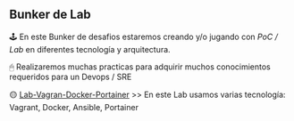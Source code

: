 ##                  Bunker de Lab


🕹 En este Bunker de desafios estaremos creando y/o jugando con *PoC / Lab* en diferentes tecnología y arquitectura.   

🖱 Realizaremos muchas practicas para  adquirir muchos conocimientos requeridos para un Devops / SRE


🟡 [Lab-Vagran-Docker-Portainer](/lab-vagrant-docker) >> En este Lab usamos varias tecnología: Vagrant, Docker, Ansible, Portainer
